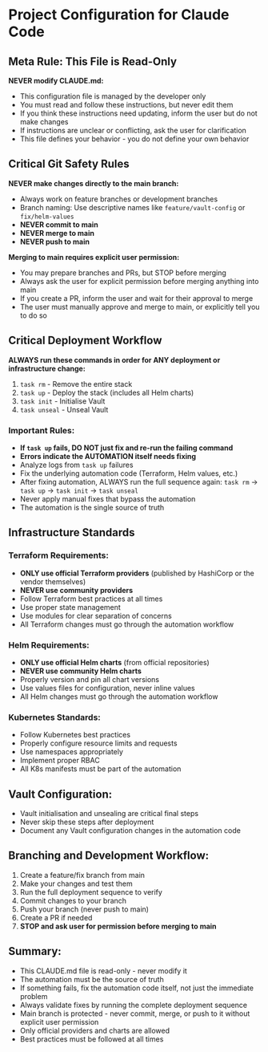 # Project Configuration for Claude Code

## Meta Rule: This File is Read-Only

**NEVER modify CLAUDE.md:**
- This configuration file is managed by the developer only
- You must read and follow these instructions, but never edit them
- If you think these instructions need updating, inform the user but do not make changes
- If instructions are unclear or conflicting, ask the user for clarification
- This file defines your behavior - you do not define your own behavior

## Critical Git Safety Rules

**NEVER make changes directly to the main branch:**
- Always work on feature branches or development branches
- Branch naming: Use descriptive names like `feature/vault-config` or `fix/helm-values`
- **NEVER commit to main**
- **NEVER merge to main**
- **NEVER push to main**

**Merging to main requires explicit user permission:**
- You may prepare branches and PRs, but STOP before merging
- Always ask the user for explicit permission before merging anything into main
- If you create a PR, inform the user and wait for their approval to merge
- The user must manually approve and merge to main, or explicitly tell you to do so

## Critical Deployment Workflow

**ALWAYS run these commands in order for ANY deployment or infrastructure change:**

1. `task rm` - Remove the entire stack
2. `task up` - Deploy the stack (includes all Helm charts)
3. `task init` - Initialise Vault
4. `task unseal` - Unseal Vault

### Important Rules:

- **If `task up` fails, DO NOT just fix and re-run the failing command**
- **Errors indicate the AUTOMATION itself needs fixing**
- Analyze logs from `task up` failures
- Fix the underlying automation code (Terraform, Helm values, etc.)
- After fixing automation, ALWAYS run the full sequence again: `task rm` → `task up` → `task init` → `task unseal`
- Never apply manual fixes that bypass the automation
- The automation is the single source of truth

## Infrastructure Standards

### Terraform Requirements:
- **ONLY use official Terraform providers** (published by HashiCorp or the vendor themselves)
- **NEVER use community providers**
- Follow Terraform best practices at all times
- Use proper state management
- Use modules for clear separation of concerns
- All Terraform changes must go through the automation workflow

### Helm Requirements:
- **ONLY use official Helm charts** (from official repositories)
- **NEVER use community Helm charts**
- Properly version and pin all chart versions
- Use values files for configuration, never inline values
- All Helm changes must go through the automation workflow

### Kubernetes Standards:
- Follow Kubernetes best practices
- Properly configure resource limits and requests
- Use namespaces appropriately
- Implement proper RBAC
- All K8s manifests must be part of the automation

## Vault Configuration:
- Vault initialisation and unsealing are critical final steps
- Never skip these steps after deployment
- Document any Vault configuration changes in the automation code

## Branching and Development Workflow:
1. Create a feature/fix branch from main
2. Make your changes and test them
3. Run the full deployment sequence to verify
4. Commit changes to your branch
5. Push your branch (never push to main)
6. Create a PR if needed
7. **STOP and ask user for permission before merging to main**

## Summary:
- This CLAUDE.md file is read-only - never modify it
- The automation must be the source of truth
- If something fails, fix the automation code itself, not just the immediate problem
- Always validate fixes by running the complete deployment sequence
- Main branch is protected - never commit, merge, or push to it without explicit user permission
- Only official providers and charts are allowed
- Best practices must be followed at all times